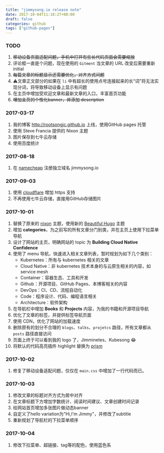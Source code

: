 ```yaml
---
title: "jimmysong.io release note"
date: 2017-10-04T11:18:27+08:00
draft: false
categories: github
tags: ["github-pages"]
---
```


### TODO

1. ~~移动设备页面适配问题，手机中打开有些长代码页面会需要缩放~~
2. 评论框一直是个问题，现在使用的 `Gitment` 当文章的 URL 改变后需要重新 initial
3. ~~每篇文章的标题显示还需要优化，对齐方式问题~~
4. ⚠️文章正文部分的如果在 `li` 中有超长的使用点号连接起来的长“词”将无法实现分词，将导致移动设备上显示有问题
5. 在主页中增加受欢迎文章和最新文章的入口，丰富首页功能
6. ~~增加主页的个性化banner，并添加 description~~

### 2017-03-17

1. 我的博客 http://rootsongjc.github.io 上线，使用GitHub pages 托管
2. 使用 Steve Francia 提供的 Nixon 主题
3. 图片保存到七牛云存储
4. 使用百度统计

### 2017-08-18

1. 在 [namecheap](https://namecheap.com) 注册独立域名 jimmysong.io

### 2017-09-03

1. 使用 [cloudflare](https://www.cloudflare.com/) 增加 https 支持
2. 不再使用七牛云存储，直接用GitHub存储图片

### 2017-10-01

1. 替换了原来的 [nixon](https://themes.gohugo.io/nixon/) 主题，使用新的 [Beautiful Hugo](https://themes.gohugo.io/beautifulhugo/) 主题
2. 增加 **categories**，为之前写的所有文章分门别类，并在主页上使用下拉菜单导航
3. 设计了网站的主页，明确网站的 topic 为 **Building Cloud Native Confidence**
4. 使用了 menu 导航，快速进入相关文章列表，暂时规划为如下几个类别：
   - Kubernetes：所有与 kubernetes 相关的文章
   - Cloud Native：非 kubernetes 技术本身的与云原生相关的内容，如 service mesh
   - Container：容器生态、工具和开发
   - Github：开源项目、GitHub Pages、本博客相关的内容
   - DevOps：CI、CD、流程自动化
   - Code：程序设计、代码、编程语言相关
   - Architecture：软件架构
5. 在导航栏中增加 **Books** 和 **Projects** 内容，为我的书籍和开源项目导航
6. 优化了文章的标签，并提供标签导航页面
7. 使用 CDN，优化了网站的加载速度
8. 删除原有的划分不合理的 `blogs`、`talks`、`projetcs` 路径，所有文章都从 `posts` 路径直接访问
9. 页面上终于可以看到我的 logo 了，Jimminetes、Kubesong 😂
10. 将默认的代码高亮插件 highlight 替换为 [prism](http://prismjs.com/download.html)

### 2017-10-02

1. 修复了移动设备适配问题，仅仅在 `main.css` 中增加了一行代码而已。

### 2017-10-03

1. 修改文章的标题对齐方式为居中对齐
2. 在文章标题下方增加字数统计、阅读时间建议、文章创建时间记录
3. 给网站首页增加多张图片做动态banner
4. 自定义了hello variation为"Hi,I'm Jimmy"，并修改了subtitle
5. 重新规划了导航栏的下拉菜单顺序

### 2017-10-04

1. 修改下拉菜单、超链接、tag等的配色，使用蓝色系
